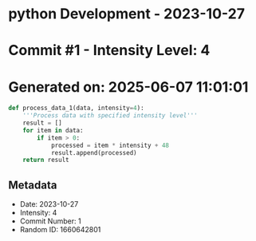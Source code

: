 ﻿# python Development - 2023-10-27
# Commit #1 - Intensity Level: 4
# Generated on: 2025-06-07 11:01:01
```python
def process_data_1(data, intensity=4):
    '''Process data with specified intensity level'''
    result = []
    for item in data:
        if item > 0:
            processed = item * intensity + 48
            result.append(processed)
    return result
```
## Metadata
- Date: 2023-10-27
- Intensity: 4
- Commit Number: 1
- Random ID: 1660642801
